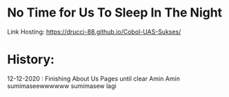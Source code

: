 # No Time for Us To Sleep In The Night
Link Hosting: https://drucci-88.github.io/Cobol-UAS-Sukses/

# History:

12-12-2020 : 
Finishing About Us Pages until clear
Amin
Amin
sumimaseewwwwww
sumimasew lagi